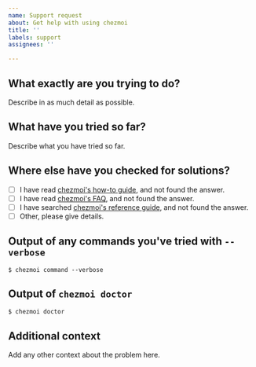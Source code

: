 ```yaml
---
name: Support request
about: Get help with using chezmoi
title: ''
labels: support
assignees: ''

---
```


## What exactly are you trying to do?

Describe in as much detail as possible.

## What have you tried so far?

Describe what you have tried so far.

## Where else have you checked for solutions?

* [ ] I have read [chezmoi's how-to guide](https://github.com/twpayne/chezmoi/blob/master/docs/HOWTO.md), and not found the answer.
* [ ] I have read [chezmoi's FAQ](https://github.com/twpayne/chezmoi/blob/master/docs/FAQ.md), and not found the answer.
* [ ] I have searched [chezmoi's reference guide](https://github.com/twpayne/chezmoi/blob/master/docs/REFERENCE.md), and not found the answer.
* [ ] Other, please give details.

## Output of any commands you've tried with `--verbose`

```
$ chezmoi command --verbose
```

## Output of `chezmoi doctor`

```
$ chezmoi doctor
```

## Additional context

Add any other context about the problem here.
